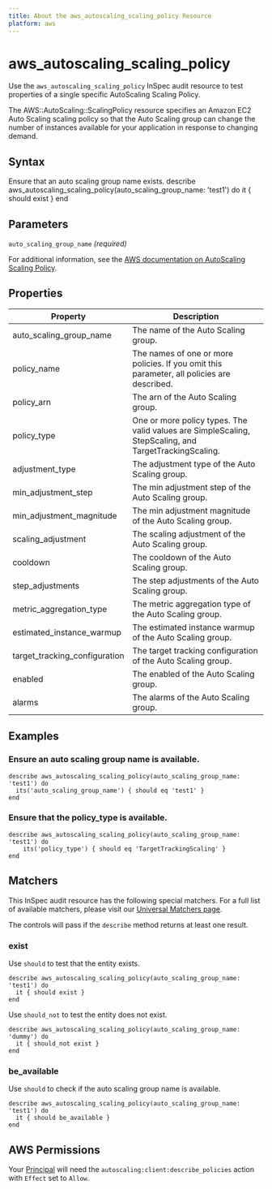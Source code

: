 ```yaml
---
title: About the aws_autoscaling_scaling_policy Resource
platform: aws
---
```


# aws\_autoscaling\_scaling\_policy

Use the `aws_autoscaling_scaling_policy` InSpec audit resource to test properties of a single specific AutoScaling Scaling Policy.

The AWS::AutoScaling::ScalingPolicy resource specifies an Amazon EC2 Auto Scaling scaling policy so that the Auto Scaling group can change the number of instances available for your application in response to changing demand.

## Syntax

Ensure that an auto scaling group name exists.
    describe aws_autoscaling_scaling_policy(auto_scaling_group_name: 'test1') do
      it { should exist }
    end

## Parameters

`auto_scaling_group_name` _(required)_

For additional information, see the [AWS documentation on AutoScaling Scaling Policy](https://docs.aws.amazon.com/AWSCloudFormation/latest/UserGuide/aws-resource-athena-workgroup.html).

## Properties

| Property | Description|
| --- | --- |
| auto_scaling_group_name |  The name of the Auto Scaling group. |
| policy_name | The names of one or more policies. If you omit this parameter, all policies are described. |
| policy_arn | The arn of the Auto Scaling group. |
| policy_type | One or more policy types. The valid values are SimpleScaling, StepScaling, and TargetTrackingScaling. |
| adjustment_type | The adjustment type of the Auto Scaling group. |
| min_adjustment_step | The min adjustment step of the Auto Scaling group. |
| min_adjustment_magnitude | The min adjustment magnitude of the Auto Scaling group. |
| scaling_adjustment | The scaling adjustment of the Auto Scaling group. |
| cooldown | The cooldown of the Auto Scaling group. |
| step_adjustments | The step adjustments of the Auto Scaling group. |
| metric_aggregation_type | The metric aggregation type of the Auto Scaling group. |
| estimated_instance_warmup | The estimated instance warmup of the Auto Scaling group. |
| target_tracking_configuration | The target tracking configuration of the Auto Scaling group. |
| enabled | The enabled of the Auto Scaling group. |
| alarms | The alarms of the Auto Scaling group. |

## Examples

### Ensure an auto scaling group name is available.
    describe aws_autoscaling_scaling_policy(auto_scaling_group_name: 'test1') do
      its('auto_scaling_group_name') { should eq 'test1' }
    end

### Ensure that the policy_type is available.
    describe aws_autoscaling_scaling_policy(auto_scaling_group_name: 'test1') do
        its('policy_type') { should eq 'TargetTrackingScaling' }
    end

## Matchers

This InSpec audit resource has the following special matchers. For a full list of available matchers, please visit our [Universal Matchers page](https://www.inspec.io/docs/reference/matchers/).

The controls will pass if the `describe` method returns at least one result.

### exist

Use `should` to test that the entity exists.

    describe aws_autoscaling_scaling_policy(auto_scaling_group_name: 'test1') do
      it { should exist }
    end

Use `should_not` to test the entity does not exist.
      
    describe aws_autoscaling_scaling_policy(auto_scaling_group_name: 'dummy') do
      it { should_not exist }
    end

### be_available

Use `should` to check if the auto scaling group name is available.

    describe aws_autoscaling_scaling_policy(auto_scaling_group_name: 'test1') do
      it { should be_available }
    end

## AWS Permissions

Your [Principal](https://docs.aws.amazon.com/IAM/latest/UserGuide/intro-structure.html#intro-structure-principal) will need the `autoscaling:client:describe_policies` action with `Effect` set to `Allow`.